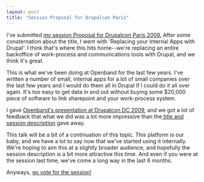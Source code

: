 ```yaml
---
layout: post
title: "Session Proposal for Drupalcon Paris"
---
```

I've submitted <a href="http://paris2009.drupalcon.org/session/replacing-your-internal-apps-drupal">my session Proposal for Drupalcon Paris 2009.</a>  After some consternation about the title, I went with 'Replacing your Internal Apps with Drupal'.  I think that's where this hits home--we're replacing an entire backoffice of work-process and communications tools with Drupal, and we think it's great.

This is what we've been doing at Openband for the last few years.  I've written a number of small, internal apps for a lot of small companies over the last few years and I would do them all in Drupal if I could do it all over again.  It's too easy to get data in and out without buying some $20,000 piece of software to link sharepoint and your work-process system.

I gave <a href="http://www.archive.org/details/DrupalconDc2009-PoweringCollaborationInADistributedEnterprise">Openband's presentation at Drupalcon DC 2009</a>, and we got a lot of feedback that what we did was a lot more impressive than the<a href="http://dc2009.drupalcon.org/session/powering-collaboration-distributed-enterprise"> title and session description</a> gave away.  

This talk will be a bit of a continuation of this topic.  This platform is our baby, and we have a lot to say now that we've started using it internally.  We're hoping to aim this at a slightly broader audience, and hopefully the session description is a bit more attractive this time.  And even if you were at the session last time, we've come a long way in the last 6 months.

Anyways, <a href="http://paris2009.drupalcon.org/session/replacing-your-internal-apps-drupal">go vote for the session!</a>

